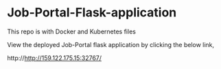# Job-Portal-Flask-application
This repo is with Docker and Kubernetes files

View the deployed Job-Portal flask application by clicking the below link,

http://http://159.122.175.15:32767/


